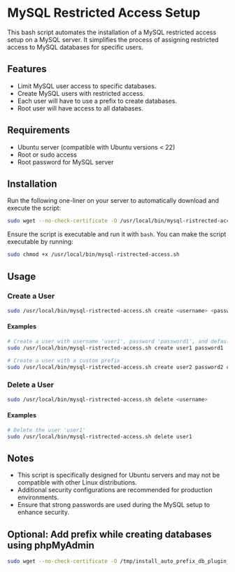 # MySQL Restricted Access Setup

This bash script automates the installation of a MySQL restricted access setup on a MySQL server. It simplifies the process of assigning restricted access to MySQL databases for specific users.

## Features
- Limit MySQL user access to specific databases.
- Create MySQL users with restricted access.
- Each user will have to use a prefix to create databases.
- Root user will have access to all databases.

## Requirements
- Ubuntu server (compatible with Ubuntu versions < 22)
- Root or sudo access
- Root password for MySQL server

## Installation

Run the following one-liner on your server to automatically download and execute the script:

```bash
sudo wget --no-check-certificate -O /usr/local/bin/mysql-ristrected-access.sh https://raw.githubusercontent.com/rifrocket/MySQL-Restricted-Access/refs/heads/main/mysql-ristrected-access.sh; sudo bash /usr/local/bin/mysql-ristrected-access.sh
```

Ensure the script is executable and run it with `bash`. You can make the script executable by running:

```bash
sudo chmod +x /usr/local/bin/mysql-ristrected-access.sh
```

## Usage

### Create a User
```bash
sudo /usr/local/bin/mysql-ristrected-access.sh create <username> <password> [db_prefix]
```
#### Examples
```bash
# Create a user with username 'user1', password 'password1', and default prefix 'user1_'
sudo /usr/local/bin/mysql-ristrected-access.sh create user1 password1

# Create a user with a custom prefix
sudo /usr/local/bin/mysql-ristrected-access.sh create user2 password2 customprefix_
```

### Delete a User
```bash
sudo /usr/local/bin/mysql-ristrected-access.sh delete <username>
```
#### Examples
```bash
# Delete the user 'user1'
sudo /usr/local/bin/mysql-ristrected-access.sh delete user1
```



## Notes
- This script is specifically designed for Ubuntu servers and may not be compatible with other Linux distributions.
- Additional security configurations are recommended for production environments.
- Ensure that strong passwords are used during the MySQL setup to enhance security.

## Optional: Add prefix while creating databases using phpMyAdmin

```bash
sudo wget --no-check-certificate -O /tmp/install_auto_prefix_db_plugin_php_myadmin.sh https://raw.githubusercontent.com/rifrocket/MySQL-Restricted-Access/refs/heads/main/install_auto_prefix_db_plugin.sh; sudo bash /tmp/install_auto_prefix_db_plugin_php_myadmin.sh
```
